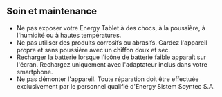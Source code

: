 ## Soin et maintenance

* Ne pas exposer votre Energy Tablet à des chocs, à la poussière, à l'humidité ou à hautes températures.
* Ne pas utiliser des produits corrosifs ou abrasifs.
Gardez l'appareil propre et sans poussière avec un chiffon doux et sec.
* Recharger la batterie lorsque l'icône de batterie faible apparaît sur l'écran. Rechargez uniquement avec l'adaptateur inclus dans votre smartphone.
* Ne pas démonter l'appareil. Toute réparation doit être effectuée exclusivement par le personnel qualifié d'Energy
Sistem Soyntec S.A.
